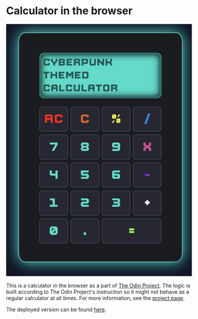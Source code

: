 # Calculator in the browser

[![image of a cyberpunk themed calculator](images/calculator.png)](https://phoawb.github.io/Calculator/)

This is a calculator in the browser as a part of [The Odin Project](https://www.theodinproject.com). The logic is built according to The Odin Project's instruction so it might not behave as a regular calculator at all times. For more information, see the [project page](https://www.theodinproject.com/lessons/foundations-calculator).

The deployed version can be found [here](https://phoawb.github.io/Calculator/).
